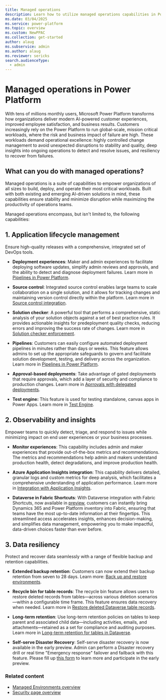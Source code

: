 ```yaml
---
title: Managed operations
description: Learn how to utilize managed operations capabilities in Power Platform to effectively build, deploy, and operate your workloads.
ms.date: 03/04/2025
ms.service: power-platform
ms.topic: overview
ms.custom: NewPPAC
ms.collection: get-started
author: alaug 
ms.subservice: admin
ms.author: alaug 
ms.reviewer: sericks
search.audienceType: 
  - admin
---
```


# Managed operations in Power Platform

With tens of millions monthly users, Microsoft Power Platform transforms how organizations deliver modern AI-powered customer experiences, improved employee satisfaction, and business results. Customers increasingly rely on the Power Platform to run global-scale, mission critical workloads, where the risk and business impact of failure are high. These workloads demand operational excellence: highly controlled change management to avoid unexpected disruptions to stability and quality, deep insights into ongoing operations to detect and resolve issues, and resiliency to recover from failures.

## What can you do with managed operations?

Managed operations is a suite of capabilities to empower organizations of all sizes to build, deploy, and operate their most critical workloads. Built with both existing and emerging AI-driven solutions in mind, these capabilities ensure stability and minimize disruption while maximizing the productivity of operations teams.

Managed operations encompass, but isn't limited to, the following capabilities:

## 1. Application lifecycle management

Ensure high-quality releases with a comprehensive, integrated set of DevOps tools.

- **Deployment experiences**: Maker and admin experiences to facilitate deploying software updates, simplify admin reviews and approvals, and the ability to detect and diagnose deployment failures. Learn more in [Pipelines in Power Platform](../../alm/pipelines.md).

- **Source control**: Integrated source control enables large teams to scale collaboration on a single solution, and it allows for tracking changes and maintaining version control directly within the platform. Learn more in [Source control integration](../../alm/git-integration/overview.md).

- **Solution checker**: A powerful tool that performs a comprehensive, static analysis of your solution objects against a set of best practice rules. It provides actionable insights for predeployment quality checks, reducing errors and improving the success rate of changes. Learn more in [Solution checker enforcement](../managed-environment-solution-checker.md).

- **Pipelines**: Customers can easily configure automated deployment pipelines in minutes rather than days or weeks. This feature allows admins to set up the appropriate safeguards to govern and facilitate solution development, testing, and delivery across the organization. Learn more in [Pipelines in Power Platform](../../alm/pipelines.md).

- **Approval-based deployments**: Take advantage of gated deployments that require approvals, which add a layer of security and compliance to production changes. Learn more in [Aprrovals with delegated deployments](../../alm/delegated-deployments-setup.md).

- **Test engine:** This feature is used for testing standalone, canvas apps in Power Apps. Learn more in [Test Engine](/power-apps/developer/test-engine/overview).

## 2. Observability and insights

Empower teams to quickly detect, triage, and respond to issues while minimizing impact on end user experiences or your business processes.

- **Monitor experiences**: This capability includes admin and maker experiences that provide out-of-the-box metrics and recommendations. The metrics and recommendations help admin and makers understand production health, detect degradations, and improve production health.

- **Azure Application Insights integration**: This capability delivers detailed, granular logs and custom metrics for deep analysis, which facilitates a comprehensive understanding of application performance. Learn more in [Integration with Application Insights](../overview-integration-application-insights.md).

- **Dataverse in Fabric Shortcuts**: With Dataverse integration with Fabric Shortcuts, now available in [preview](https://aka.ms/dataexportv2preview), customers can instantly bring Dynamics 365 and Power Platform inventory into Fabric, ensuring that teams have the most up-to-date information at their fingertips. This streamlined access accelerates insights, enhances decision-making, and simplifies data management, empowering you to make impactful, data-driven choices faster than ever before.

## 3. Data resiliency

Protect and recover data seamlessly with a range of flexible backup and retention capabilities.

- **Extended backup retention**: Customers can now extend their backup retention from seven to 28 days. Learn more: [Back up and restore environments](../backup-restore-environments.md).

- **Recycle bin for table records**: The recycle bin feature allows users to restore deleted records from tables&mdash;across various deletion scenarios&mdash;within a configurable time frame. This feature ensures data recovery when needed. Learn more in [Restore deleted Dataverse table records](/power-platform/admin/restore-deleted-table-records).

- **Long-term retention**: Use long-term retention policies on tables to keep parent and associated child data&mdash;including activities, emails, and attachments&mdash;retained as a set for compliance and auditing purposes. Learn more in [Long-term retention for tables in Dataverse](/power-apps/maker/data-platform/data-retention-set#enable-a-table-for-long-term-retention).

- **Self-serve Disaster Recovery**: Self-serve disaster recovery is now available in the early preview. Admin can perform a Disaster recovery drill or real time "Emergency response" failover and failback with this feature. Please fill up [this form](https://forms.office.com/r/35NJ8vriFf) to learn more and participate in the early preview. 

### Related content

- [Managed Environments overview](../managed-environment-overview.md)
- [Security page overview](../security/security-overview.md)

